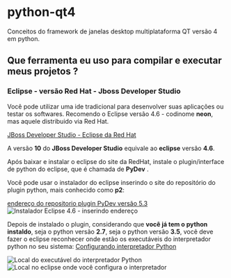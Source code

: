 # python-qt4
Conceitos do framework de janelas desktop multiplataforma QT versão 4 em python.

## Que ferramenta eu uso para compilar e executar meus projetos ?

### Eclipse - versão Red Hat - Jboss Developer Studio

Você pode utilizar uma ide tradicional para desenvolver suas aplicações ou testar os softwares.
Recomendo o Eclipse versão 4.6 - codinome **neon**, mas aquele distribuido via Red Hat.

[JBoss Developer Studio - Eclipse da Red Hat](http://developers.redhat.com/products/devstudio/download/?referrer=jbd)

A versão **10** do  **JBoss Developer Studio** equivale ao **eclipse** versão **4.6**. 

Após baixar e instalar o eclipse do site da RedHat, instale o plugin/interface de python do eclipse, 
que é chamada de **PyDev** .

Você pode usar o instalador do eclipse inserindo o site do repositório do plugin python, mais conhecido como **p2**:

[endereço do repositorio plugin PyDev versão 5.3  ](http://www.pydev.org/updates)
![Instalador Eclipse 4.6 - inserindo endereço](http://download.eclipse.org/errors/content/eclipse-software-install-win10-v1.png)


Depois de instalado o plugin, considerando que **você já tem o python instaldo**, seja o python versão **2.7**, seja o python versão **3.5**, você deve fazer o eclipse reconhecer onde estão os executáveis do interpretador python no seu sistema:
[Configurando interpretador Python](http://www.pydev.org/manual_101_interpreter.html)

![Local do executável do interpretador Python](http://www.pydev.org/images/interpreter_mac.png)
![Local no eclipse onde você configura o interpretador](http://www.pydev.org/images/interpreter.png)


